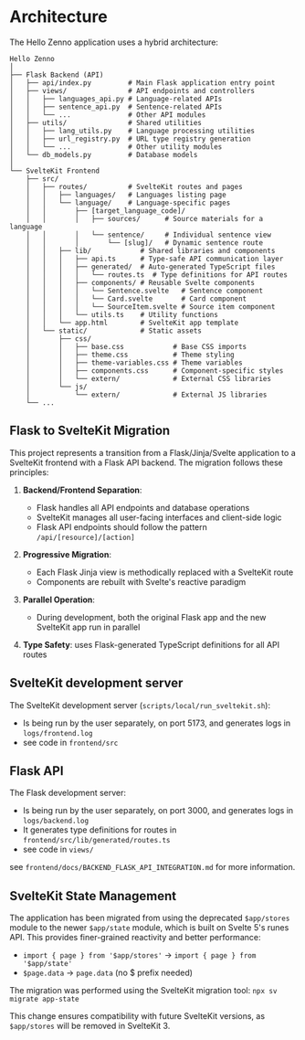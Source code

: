 # Architecture

The Hello Zenno application uses a hybrid architecture:

```
Hello Zenno
│
├── Flask Backend (API)
│   ├── api/index.py         # Main Flask application entry point
│   ├── views/               # API endpoints and controllers
│   │   ├── languages_api.py # Language-related APIs
│   │   ├── sentence_api.py  # Sentence-related APIs
│   │   └── ...              # Other API modules
│   ├── utils/               # Shared utilities
│   │   ├── lang_utils.py    # Language processing utilities
│   │   ├── url_registry.py  # URL type registry generation
│   │   └── ...              # Other utility modules
│   └── db_models.py         # Database models
│
└── SvelteKit Frontend
    ├── src/
    │   ├── routes/          # SvelteKit routes and pages
    │   │   ├── languages/   # Languages listing page
    │   │   └── language/    # Language-specific pages
    │   │       ├── [target_language_code]/
    │   │       │   ├── sources/      # Source materials for a language
    │   │       │   └── sentence/     # Individual sentence view
    │   │       │       └── [slug]/   # Dynamic sentence route
    │   │   ├── lib/            # Shared libraries and components
    │   │   │   ├── api.ts      # Type-safe API communication layer
    │   │   │   ├── generated/  # Auto-generated TypeScript files
    │   │   │   │   └── routes.ts  # Type definitions for API routes
    │   │   │   ├── components/ # Reusable Svelte components
    │   │   │   │   └── Sentence.svelte   # Sentence component
    │   │   │   │   └── Card.svelte       # Card component
    │   │   │   │   └── SourceItem.svelte # Source item component
    │   │   │   └── utils.ts    # Utility functions
    │   │   └── app.html        # SvelteKit app template
    │   └── static/             # Static assets
    │       ├── css/
    │       │   ├── base.css            # Base CSS imports
    │       │   ├── theme.css           # Theme styling
    │       │   ├── theme-variables.css # Theme variables
    │       │   ├── components.css      # Component-specific styles
    │       │   └── extern/             # External CSS libraries
    │       └── js/
    │           └── extern/             # External JS libraries
    └── ...
```

## Flask to SvelteKit Migration

This project represents a transition from a Flask/Jinja/Svelte application to a SvelteKit frontend with a Flask API backend. The migration follows these principles:

1. **Backend/Frontend Separation**: 
   - Flask handles all API endpoints and database operations
   - SvelteKit manages all user-facing interfaces and client-side logic
   - Flask API endpoints should follow the pattern `/api/[resource]/[action]`

3. **Progressive Migration**:
   - Each Flask Jinja view is methodically replaced with a SvelteKit route
   - Components are rebuilt with Svelte's reactive paradigm

4. **Parallel Operation**:
   - During development, both the original Flask app and the new SvelteKit app run in parallel

5. **Type Safety**: uses Flask-generated TypeScript definitions for all API routes

## SvelteKit development server

The SvelteKit development server (`scripts/local/run_sveltekit.sh`):
- Is being run by the user separately, on port 5173, and generates logs in `logs/frontend.log`
- see code in `frontend/src`


## Flask API

The Flask development server:
- Is being run by the user separately, on port 3000, and generates logs in `logs/backend.log`
- It generates type definitions for routes in `frontend/src/lib/generated/routes.ts`
- see code in `views/`

see `frontend/docs/BACKEND_FLASK_API_INTEGRATION.md` for more information.

## SvelteKit State Management

The application has been migrated from using the deprecated `$app/stores` module to the newer `$app/state` module, which is built on Svelte 5's runes API. This provides finer-grained reactivity and better performance:

- `import { page } from '$app/stores'` → `import { page } from '$app/state'`
- `$page.data` → `page.data` (no $ prefix needed)

The migration was performed using the SvelteKit migration tool: `npx sv migrate app-state`

This change ensures compatibility with future SvelteKit versions, as `$app/stores` will be removed in SvelteKit 3.


